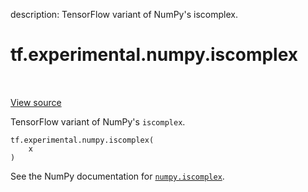 description: TensorFlow variant of NumPy's iscomplex.

<div itemscope itemtype="http://developers.google.com/ReferenceObject">
<meta itemprop="name" content="tf.experimental.numpy.iscomplex" />
<meta itemprop="path" content="Stable" />
</div>

# tf.experimental.numpy.iscomplex

<!-- Insert buttons and diff -->

<table class="tfo-notebook-buttons tfo-api nocontent" align="left">

</table>

<a target="_blank" class="external" href="/code/stable/tensorflow/python/ops/numpy_ops/np_math_ops.py">View source</a>



TensorFlow variant of NumPy's `iscomplex`.


<pre class="devsite-click-to-copy prettyprint lang-py tfo-signature-link">
<code>tf.experimental.numpy.iscomplex(
    x
)
</code></pre>



<!-- Placeholder for "Used in" -->

See the NumPy documentation for [`numpy.iscomplex`](https://numpy.org/doc/stable/reference/generated/numpy.iscomplex.html).